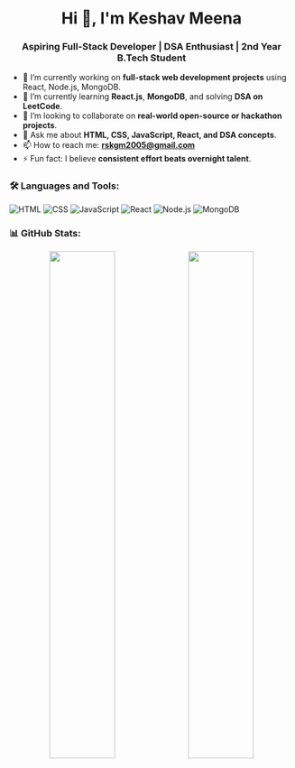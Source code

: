 <h1 align="center">Hi 👋, I'm Keshav Meena</h1>
<h3 align="center">Aspiring Full-Stack Developer | DSA Enthusiast | 2nd Year B.Tech Student</h3>

- 🔭 I’m currently working on **full-stack web development projects** using React, Node.js, MongoDB.
- 🌱 I’m currently learning **React.js**, **MongoDB**, and solving **DSA on LeetCode**.
- 👯 I’m looking to collaborate on **real-world open-source or hackathon projects**.
- 💬 Ask me about **HTML, CSS, JavaScript, React, and DSA concepts**.
- 📫 How to reach me: **rskgm2005@gmail.com**
- ⚡ Fun fact: I believe **consistent effort beats overnight talent**.

### 🛠️ Languages and Tools:
![HTML](https://img.shields.io/badge/HTML5-%23E34F26.svg?style=for-the-badge&logo=html5&logoColor=white)
![CSS](https://img.shields.io/badge/CSS3-%231572B6.svg?style=for-the-badge&logo=css3&logoColor=white)
![JavaScript](https://img.shields.io/badge/JavaScript-%23323330.svg?style=for-the-badge&logo=javascript&logoColor=%23F7DF1E)
![React](https://img.shields.io/badge/React-%2320232a.svg?style=for-the-badge&logo=react&logoColor=%2361DAFB)
![Node.js](https://img.shields.io/badge/Node.js-339933?style=for-the-badge&logo=nodedotjs&logoColor=white)
![MongoDB](https://img.shields.io/badge/MongoDB-%2347A248.svg?style=for-the-badge&logo=mongodb&logoColor=white)

### 📊 GitHub Stats:
<p align="center">
  <img src="https://github-readme-stats.vercel.app/api?username=keshavmeena&show_icons=true&theme=radical" width="48%" />
  <img src="https://github-readme-streak-stats.herokuapp.com/?user=keshavmeena&theme=radical" width="48%" />
</p>
